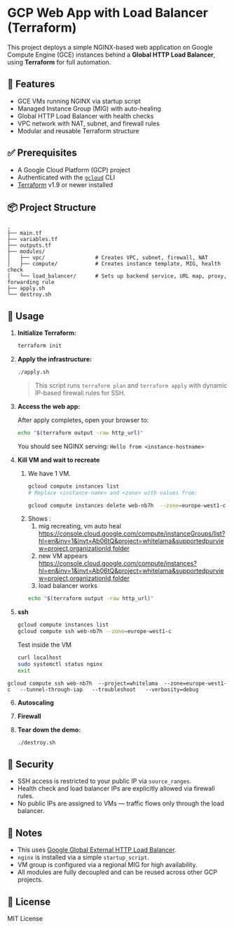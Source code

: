 

# GCP Web App with Load Balancer (Terraform)

This project deploys a simple NGINX-based web application on Google Compute Engine (GCE) instances behind a **Global HTTP Load Balancer**, using **Terraform** for full automation.

## 🌟 Features

- GCE VMs running NGINX via startup script
- Managed Instance Group (MIG) with auto-healing
- Global HTTP Load Balancer with health checks
- VPC network with NAT, subnet, and firewall rules
- Modular and reusable Terraform structure

## ✅ Prerequisites

- A Google Cloud Platform (GCP) project
- Authenticated with the [`gcloud`](https://cloud.google.com/sdk/docs/install) CLI
- [Terraform](https://developer.hashicorp.com/terraform/downloads) v1.9 or newer installed

## 📦 Project Structure

```text
.
├── main.tf
├── variables.tf
├── outputs.tf
├── modules/
│   ├── vpc/                # Creates VPC, subnet, firewall, NAT
│   ├── compute/            # Creates instance template, MIG, health check
│   └── load_balancer/      # Sets up backend service, URL map, proxy, forwarding rule
├── apply.sh
└── destroy.sh
```

## 🚀 Usage

1. **Initialize Terraform:**

   ```bash
   terraform init
   ```

2. **Apply the infrastructure:**

   ```bash
   ./apply.sh
   ```

   > This script runs `terraform plan` and `terraform apply` with dynamic IP-based firewall rules for SSH.

3. **Access the web app:**

   After apply completes, open your browser to:

   ```bash
   echo "$(terraform output -raw http_url)"
   ```

   You should see NGINX serving:
   `Hello from <instance-hostname>`

4. **Kill VM and wait to recreate**
   1. We have 1 VM.
      ```bash
      gcloud compute instances list
      # Replace <instance-name> and <zone> with values from:

      gcloud compute instances delete web-nb7h  --zone=europe-west1-c --quiet
      
      ```
   2. Shows :
      1. mig recreating, vm auto heal https://console.cloud.google.com/compute/instanceGroups/list?hl=en&inv=1&invt=Ab06tQ&project=whitelama&supportedpurview=project,organizationId,folder
      2. new VM appears https://console.cloud.google.com/compute/instances?hl=en&inv=1&invt=Ab06tQ&project=whitelama&supportedpurview=project,organizationId,folder
      3. load balancer works
      ```bash
      echo "$(terraform output -raw http_url)"
      ```



5. **ssh** 
      ```bash
      gcloud compute instances list
      gcloud compute ssh web-nb7h --zone=europe-west1-c

      ```
   Test inside the VM
    ```bash
   curl localhost
   sudo systemctl status nginx
   exit
   ```

```
gcloud compute ssh web-nb7h  --project=whitelama  --zone=europe-west1-c   --tunnel-through-iap   --troubleshoot   --verbosity=debug
```



6. **Autoscaling**

7. **Firewall**

8. **Tear down the demo:**

   ```bash
   ./destroy.sh
   ```

## 🔐 Security

* SSH access is restricted to your public IP via `source_ranges`.
* Health check and load balancer IPs are explicitly allowed via firewall rules.
* No public IPs are assigned to VMs — traffic flows only through the load balancer.

## 🧠 Notes

* This uses [Google Global External HTTP Load Balancer](https://cloud.google.com/load-balancing/docs/https).
* `nginx` is installed via a simple `startup_script`.
* VM group is configured via a regional MIG for high availability.
* All modules are fully decoupled and can be reused across other GCP projects.

## 📄 License

MIT License

